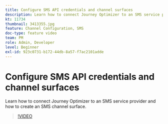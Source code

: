 ```yaml
---
title: Configure SMS API credentials and channel surfaces
description: Learn how to connect Journey Optimizer to an SMS service provider and how to create an SMS channel surface.
kt: 11734
thumbnail: 3413355.jpg
feature: Channel Configuration, SMS
doc-type: feature video
team: PM
role: Admin, Developer
level: Beginner
exl-id: 923c0731-b172-44db-8a57-f7ac2101adde
---
```

# Configure SMS API credentials and channel surfaces

Learn how to connect Journey Optimizer to an SMS service provider and how to create an SMS channel surface.

>[!VIDEO](https://video.tv.adobe.com/v/3413355?quality=12)

